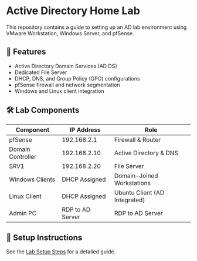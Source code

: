 # Active Directory Home Lab
This repository contains a guide to setting up an AD lab environment using VMware Workstation, Windows Server, and pfSense.

## 📌 Features
- Active Directory Domain Services (AD DS)
- Dedicated File Server
- DHCP, DNS, and Group Policy (GPO) configurations
- pfSense firewall and network segmentation
- Windows and Linux client integration

## 🛠️ Lab Components
| Component       | IP Address       | Role                          |
|---------------|------------------|-------------------------------|
| pfSense       | 192.168.2.1      | Firewall & Router             |
| Domain Controller | 192.168.2.10 | Active Directory & DNS        |
| SRV1          | 192.168.2.20     | File Server                   |
| Windows Clients | DHCP Assigned  | Domain-Joined Workstations    |
| Linux Client  | DHCP Assigned    | Ubuntu Client (AD Integrated) |
| Admin PC      | RDP to AD Server | RDP to AD Server              |

## 📖 Setup Instructions
See the [Lab Setup Steps](Documentation/Lab_Setup_Steps.txt) for a detailed guide.
